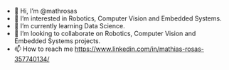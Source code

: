- 👋 Hi, I’m @mathrosas
- 👀 I’m interested in Robotics, Computer Vision and Embedded Systems.
- 🌱 I’m currently learning Data Science.
- 💞️ I’m looking to collaborate on Robotics, Computer Vision and Embedded Systems projects.
- 📫 How to reach me https://www.linkedin.com/in/mathias-rosas-357740134/

<!---
mathrosas/mathrosas is a ✨ special ✨ repository because its `README.md` (this file) appears on your GitHub profile.
You can click the Preview link to take a look at your changes.
--->
